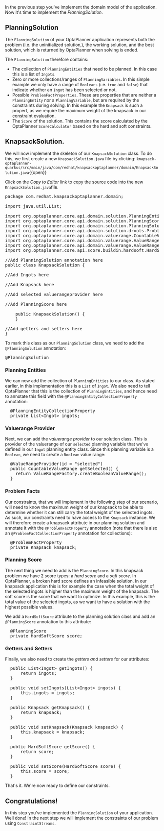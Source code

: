 In the previous step you've implement the domain model of the application. Now it's time to implement the _PlanningSolution_.

## PlanningSolution

The `PlanningSolution` of your OptaPlanner application represents both the problem (i.e. the uninitialized solution,), the working solution, and the best solution, which is returned by OptaPlanner when solving is ended.

The `PlanningSolution` therefore contains:

* The collection of `PlanningEntities` that need to be planned. In this case this is a list of `Ingots`.
* Zero or more collections/ranges of `PlanningVariables`. In this simple example we only have a range of `Booleans` (i.e. `true` and `false`) that indicate whether an `Ingot` has been selected or not.
* Possible `ProblemFactProperties`. These are properties that are neither a `PlanningEntity` nor a `PlanningVariable`, but are required by the constraints during solving. In this example the `Knapsack` is such a propert, as we require the maximum weight of the knapsack in our constraint evaluation.
* The `Score` of the solution. This contains the score calculated by the OptaPlanner `ScoreCalculator` based on the hard and soft constraints.

## KnapsackSolution.

We will now implement the skeleton of our `KnapsackSolution` class. To do this, we first create a new `KnapsackSolution.java` file by clicking: `knapsack-optaplanner-quarkus/src/main/java/com/redhat/knapsackoptaplanner/domain/KnapsackSolution.java`{{open}}

Click on the _Copy to Editor_ link to copy the source code into the new `KnapsackSolution.java`file.

<pre class="file" data-filename="./knapsack-optaplanner-quarkus/src/main/java/com/redhat/knapsackoptaplanner/domain/KnapsackSolution.java" data-target="replace">
package com.redhat.knapsackoptaplanner.domain;

import java.util.List;

import org.optaplanner.core.api.domain.solution.PlanningEntityCollectionProperty;
import org.optaplanner.core.api.domain.solution.PlanningScore;
import org.optaplanner.core.api.domain.solution.PlanningSolution;
import org.optaplanner.core.api.domain.solution.drools.ProblemFactProperty;
import org.optaplanner.core.api.domain.valuerange.CountableValueRange;
import org.optaplanner.core.api.domain.valuerange.ValueRangeFactory;
import org.optaplanner.core.api.domain.valuerange.ValueRangeProvider;
import org.optaplanner.core.api.score.buildin.hardsoft.HardSoftScore;

//Add PlanningSolution annotation here
public class KnapsackSolution {

//Add Ingots here

//Add Knapsack here

//Add selected valuerangeprovider here

//Add PlanningScore here

    public KnapsackSolution() {
    }

//Add getters and setters here
}
</pre>

To mark this class as our `PlanningSolution` class, we need to add the `@PlanningSolution` annotation:

<pre class="file" data-filename="./knapsack-optaplanner-quarkus/src/main/java/com/redhat/knapsackoptaplanner/domain/KnapsackSolution.java" data-target="insert" data-marker="//Add PlanningSolution annotation here">
@PlanningSolution
</pre>


### Planning Entities

We can now add the collection of `PlanningEntities` to our class. As stated earlier, in this implementation this is a `List` of `Ingot`. We also need to tell OptaPlanner that this is the collection of `PlanningEntities`, and hence need to annotate this field with the `@PlanningEntityCollectionProperty` annotation:

<pre class="file" data-filename="./knapsack-optaplanner-quarkus/src/main/java/com/redhat/knapsackoptaplanner/domain/KnapsackSolution.java" data-target="insert" data-marker="//Add Ingots here">
  @PlanningEntityCollectionProperty
  private List&lt;Ingot&gt; ingots;
</pre>

### Valuerange Provider

Next, we can add the _valuerange provider_ to our solution class. This is provider of the valuerange of our `selected` planning variable that we've defined in our `Ingot` planning entity class. Since this planning variable is a `Boolean`, we need to create a `Boolean` value range:

<pre class="file" data-filename="./knapsack-optaplanner-quarkus/src/main/java/com/redhat/knapsackoptaplanner/domain/KnapsackSolution.java" data-target="insert" data-marker="//Add selected valuerangeprovider here">
  @ValueRangeProvider(id = "selected")
  public CountableValueRange<Boolean> getSelected() {
    return ValueRangeFactory.createBooleanValueRange();
  }
</pre>

### Problem Facts

Our constraints, that we will implement in the following step of our scenario, will need to know the maximum weight of our knapsack to be able to determine whether it can still carry the total weight of the selected ingots. As such, our constraints need to have access to the `Knapsack` instance. We will therefore create a knapsack attribute in our planning solution and annotate it with the `@ProblemFactProperty` annotation (note that there is also an `@ProblemFactCollectionProperty` annotation for collections):

<pre class="file" data-filename="./knapsack-optaplanner-quarkus/src/main/java/com/redhat/knapsackoptaplanner/domain/KnapsackSolution.java" data-target="insert" data-marker="//Add Knapsack here">
  @ProblemFactProperty
  private Knapsack knapsack;
</pre>

### Planning Score

The next thing we need to add is the `PlanningScore`. In this knapsack problem we have 2 score types: a _hard score_ and a _soft score_. In OptaPlanner, a broken hard score defines an infeasible solution. In our knapsack application this is for example the case when the total weight of the selected ingots is higher than the maximum weight of the knapsack. The soft score is the score that we want to optimize. In this example, this is the total value of the selected ingots, as we want to have a solution with the highest possible values.

We add a `HardSoftScore` attribute to the planning solution class and add an `@PlanningScore` annotation to this attribute:

<pre class="file" data-filename="./knapsack-optaplanner-quarkus/src/main/java/com/redhat/knapsackoptaplanner/domain/KnapsackSolution.java" data-target="insert" data-marker="//Add PlanningScore here">
  @PlanningScore
  private HardSoftScore score;
</pre>

### Getters and Setters

Finally, we also need to create the _getters and setters_ for our attributes:

<pre class="file" data-filename="/knapsack-optaplanner-quarkus/src/main/java/com/redhat/knapsackoptaplanner/domain/KnapsackSolution.java" data-target="insert" data-marker="//Add getters and setters here">
  public List&lt;Ingot&gt; getIngots() {
      return ingots;
  }

  public void setIngots(List&lt;Ingot&gt; ingots) {
      this.ingots = ingots;
  }

  public Knapsack getKnapsack() {
      return knapsack;
  }

  public void setKnapsack(Knapsack knapsack) {
      this.knapsack = knapsack;
  }

  public HardSoftScore getScore() {
      return score;
  }

  public void setScore(HardSoftScore score) {
      this.score = score;
  }
</pre>

That's it. We're now ready to define our constraints.

## Congratulations!

In this step you've implemented the `PlanningSolution` of your application. Well done! In the next step we will implement the constraints of our problem using `ConstraintStreams`.
